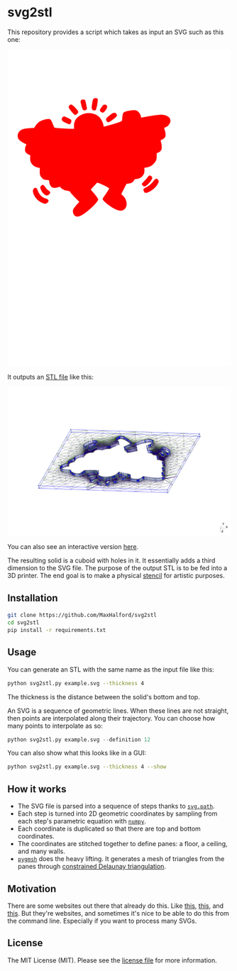# svg2stl

This repository provides a script which takes as input an SVG such as this one:

![example.svg](example.svg)

It outputs an [STL file](https://www.wikiwand.com/en/STL_(file_format)) like this:

![example.png](example.png)

You can also see an interactive version [here](example.stl).

The resulting solid is a cuboid with holes in it. It essentially adds a third dimension to the SVG file. The purpose of the output STL is to be fed into a 3D printer. The end goal is to make a physical [stencil](https://www.wikiwand.com/en/Stencil) for artistic purposes.

## Installation

```sh
git clone https://github.com/MaxHalford/svg2stl
cd svg2stl
pip install -r requirements.txt
```

## Usage

You can generate an STL with the same name as the input file like this:

```sh
python svg2stl.py example.svg --thickness 4
```

The thickness is the distance between the solid's bottom and top.

An SVG is a sequence of geometric lines. When these lines are not straight, then points are interpolated along their trajectory. You can choose how many points to interpolate as so:

```py
python svg2stl.py example.svg --definition 12
```

You can also show what this looks like in a GUI:

```sh
python svg2stl.py example.svg --thickness 4 --show
```

## How it works

- The SVG file is parsed into a sequence of steps thanks to [`svg.path`](https://github.com/regebro/svg.path).
- Each step is turned into 2D geometric coordinates by sampling from each step's parametric equation with [`numpy`](https://numpy.org/).
- Each coordinate is duplicated so that there are top and bottom coordinates.
- The coordinates are stitched together to define panes: a floor, a ceiling, and many walls.
- [`pygmsh`](https://github.com/nschloe/pygmsh) does the heavy lifting. It generates a mesh of triangles from the panes through [constrained Delaunay triangulation](https://www.wikiwand.com/en/Constrained_Delaunay_triangulation).

## Motivation

There are some websites out there that already do this. Like [this](https://svg2stl.com/), [this](https://activmap.github.io/svg-to-stl/), and [this](https://github.com/rcalme/svg-to-stl). But they're websites, and sometimes it's nice to be able to do this from the command line. Especially if you want to process many SVGs.

## License

The MIT License (MIT). Please see the [license file](LICENSE) for more information.
